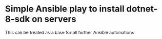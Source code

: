 # Simple Ansible play to install dotnet-8-sdk on servers

This can be treated as a base for all further Ansible automations
